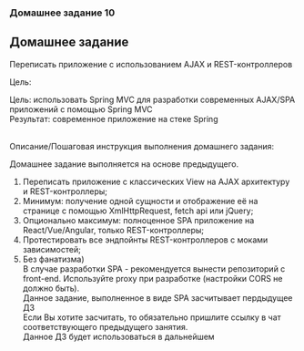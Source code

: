 <h3> Домашнее задание 10</h3>

<div class="learning-near__item">
<h2 class="learning-near__header">Домашнее задание</h2>
<div class="text text_p-small text_default learning-markdown js-learning-markdown"><p>Переписать приложение с использованием AJAX и REST-контроллеров</p>
</div>
<div class="text text_p-small text_default text_bold">Цель:</div>
<div class="text text_p-small text_default learning-markdown js-learning-markdown"><p>Цель: использовать Spring MVC для разработки современных AJAX/SPA приложений c помощью Spring MVC<br>Результат: современное приложение на стеке Spring</p>
</div>
<br>
<div class="text text_p-small text_default text_bold">Описание/Пошаговая инструкция выполнения домашнего задания:</div>
<div class="text text_p-small text_default learning-markdown js-learning-markdown"><p>Домашнее задание выполняется на основе предыдущего.</p>
<ol>
<li>Переписать приложение с классических View на AJAX архитектуру и REST-контроллеры;</li>
<li>Минимум: получение одной сущности и отображение её на странице с помощью XmlHttpRequest, fetch api или jQuery;</li>
<li>Опционально максимум: полноценное SPA приложение на React/Vue/Angular, только REST-контроллеры;</li>
<li>Протестировать все эндпойнты REST-контроллеров с моками зависимостей;</li>
<li>Без фанатизма)<br>В случае разработки SPA - рекомендуется вынести репозиторий с front-end. Используйте proxy при разработке (настройки CORS не должно быть).<br>Данное задание, выполненное в виде SPA засчитывает пердыдущее ДЗ<br>Если Вы хотите засчитать, то обязательно пришлите ссылку в чат соответствующего предыдущего занятия.<br>Данное ДЗ будет использоваться в дальнейшем</li>
</ol>
</div>
</div>